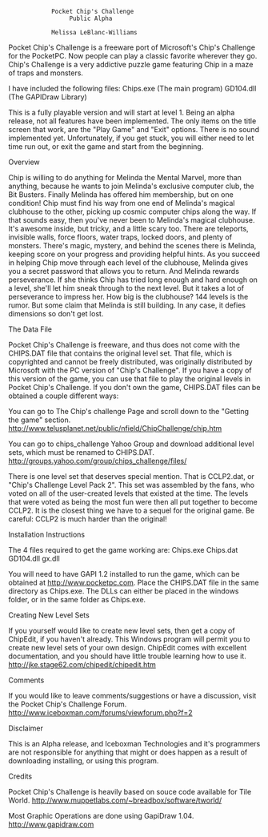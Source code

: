 
				Pocket Chip's Challenge
				     Public Alpha

				Melissa LeBlanc-Williams


Pocket Chip's Challenge is a freeware port of Microsoft's Chip's Challenge for the PocketPC. Now people can play a classic favorite wherever they go.  Chip's Challenge is a very addictive puzzle game featuring Chip in a maze of traps and monsters.

I have included the following files: 
	Chips.exe (The main program) 
	GD104.dll (The GAPIDraw Library)

This is a fully playable version and will start at level 1. Being an alpha release, not all features have been implemented.  The only items on the title screen that work, are the "Play Game" and "Exit" options.  There is no sound implemented yet.  Unfortunately, if you get stuck, you will either need to let time run out, or exit the game and start from the beginning.


  Overview

Chip is willing to do anything for Melinda the Mental Marvel, more than anything, because he wants to join Melinda's exclusive computer club, the Bit Busters. Finally Melinda has offered him membership, but on one condition! Chip must find his way from one end of Melinda's magical clubhouse to the other, picking up cosmic computer chips along the 
way.
If that sounds easy, then you've never been to Melinda's magical clubhouse. It's awesome inside, but tricky, and a little scary too. There are teleports, invisible walls, force floors, water traps, locked doors, and plenty of monsters. There's magic, mystery, and behind the scenes there is Melinda, keeping score on your progress and providing helpful hints. 
As you succeed in helping Chip move through each level of the clubhouse, Melinda gives you a secret password that allows you to return. And Melinda rewards perseverance. If she thinks Chip has tried long enough and hard enough on a level, she'll let him sneak through to the next level. But it takes a lot of perseverance to impress her. 
How big is the clubhouse? 144 levels is the rumor. But some claim that Melinda is still building. In any case, it defies dimensions so don't get lost. 


  The Data File

Pocket Chip's Challenge is freeware, and thus does not come with the CHIPS.DAT file that contains the original level set.
That file, which is copyrighted and cannot be freely distributed, was originally distributed by Microsoft with the PC version of "Chip's Challenge". If you have a copy of this version of the game, you can use that file to play the original levels in Pocket Chip's Challenge. If you don't own the game, CHIPS.DAT files can be obtained a couple different ways: 

You can go to The Chip's challenge Page and scroll down to the "Getting the game" section. 
http://www.telusplanet.net/public/nfield/ChipChallenge/chip.htm

You can go to chips_challenge Yahoo Group and download additional level sets, which must be renamed to CHIPS.DAT.
http://groups.yahoo.com/group/chips_challenge/files/

There is one level set that deserves special mention. That is CCLP2.dat, or "Chip's Challenge Level Pack 2". This set
was assembled by the fans, who voted on all of the user-created levels that existed at the time. The levels that were voted as being the most fun were then all put together to become CCLP2. It is the closest thing we have to a
sequel for the original game. 
Be careful: CCLP2 is much harder than the original!


  Installation Instructions

The 4 files required to get the game working are:
	Chips.exe
	Chips.dat
	GD104.dll
	gx.dll

You will need to have GAPI 1.2 installed to run the game, which can be obtained at http://www.pocketpc.com.
Place the CHIPS.DAT file in the same directory as Chips.exe.  The DLLs can either be placed in the windows folder, or in the same folder as Chips.exe.


  Creating New Level Sets

If you yourself would like to create new level sets, then get a copy of ChipEdit, if you haven't already. This Windows program will permit you to create new level sets of your own design. ChipEdit comes with excellent
documentation, and you should have little trouble learning how to use it.
http://jke.stage62.com/chipedit/chipedit.htm


  Comments

If you would like to leave comments/suggestions or have a discussion, visit the Pocket Chip's Challenge Forum.
http://www.iceboxman.com/forums/viewforum.php?f=2


  Disclaimer

This is an Alpha release, and Iceboxman Technologies and it's programmers are not responsible for anything that might or does happen as a result of downloading installing, or using this program. 


  Credits

Pocket Chip's Challenge is heavily based on souce code available for Tile World.
http://www.muppetlabs.com/~breadbox/software/tworld/

Most Graphic Operations are done using GapiDraw 1.04.
http://www.gapidraw.com